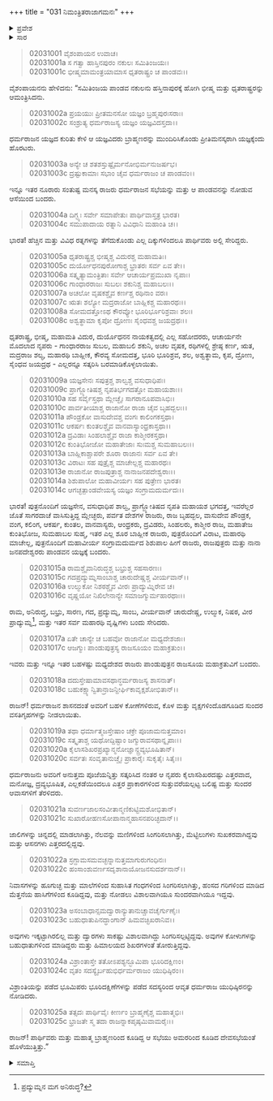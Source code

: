 +++
title = "031 ನಿಮಂತ್ರಿತರಾಜಾಗಮನಃ"
+++

<details><summary>ಪ್ರವೇಶ</summary>


।।   ಓಂ ಓಂ ನಮೋ ನಾರಾಯಣಾಯ।।   ಶ್ರೀ ವೇದವ್ಯಾಸಾಯ ನಮಃ ।।

ಶ್ರೀ ಕೃಷ್ಣದ್ವೈಪಾಯನ ವೇದವ್ಯಾಸ ವಿರಚಿತ  

**ಶ್ರೀ ಮಹಾಭಾರತ**

**ಸಭಾ ಪರ್ವ**

**ರಾಜಸೂಯಿಕ ಪರ್ವ**

**ಅಧ್ಯಾಯ 31**

</details>


<details><summary>ಸಾರ</summary>

ಯಾಗಕ್ಕೆ ರಾಜರ ಆಗಮನ, ಸ್ವಾಗತ (1-25).

</details>


> 02031001 ವೈಶಂಪಾಯನ ಉವಾಚ।  
02031001a ಸ ಗತ್ವಾ ಹಾಸ್ತಿನಪುರಂ ನಕುಲಃ ಸಮಿತಿಂಜಯಃ।   
02031001c ಭೀಷ್ಮಮಾಮಂತ್ರಯಾಮಾಸ ಧೃತರಾಷ್ಟ್ರಂ ಚ ಪಾಂಡವಃ।।

ವೈಶಂಪಾಯನನು ಹೇಳಿದನು: “ಸಮಿತಿಂಜಯ ಪಾಂಡವ ನಕುಲನು ಹಸ್ತಿನಾಪುರಕ್ಕೆ ಹೋಗಿ ಭೀಷ್ಮ ಮತ್ತು ಧೃತರಾಷ್ಟ್ರರನ್ನು ಆಮಂತ್ರಿಸಿದನು.

> 02031002a ಪ್ರಯಯುಃ ಪ್ರೀತಮನಸೋ ಯಜ್ಞಂ ಬ್ರಹ್ಮಪುರಃಸರಾಃ।  
02031002c ಸಂಶ್ರುತ್ಯ ಧರ್ಮರಾಜಸ್ಯ ಯಜ್ಞಂ ಯಜ್ಞವಿದಸ್ತದಾ।।

ಧರ್ಮರಾಜನ ಯಜ್ಞದ ಕುರಿತು ಕೇಳಿ ಆ ಯಜ್ಞವಿದರು ಬ್ರಾಹ್ಮಣರನ್ನು ಮುಂದಿರಿಸಿಕೊಂಡು ಪ್ರೀತಿಮನಸ್ಕರಾಗಿ ಯಜ್ಞಕ್ಕೆಂದು ಹೊರಟರು.

> 02031003a ಅನ್ಯೇ ಚ ಶತಶಸ್ತುಷ್ಟೈರ್ಮನೋಭಿರ್ಮನುಜರ್ಷಭ।  
02031003c ದ್ರಷ್ಟುಕಾಮಾಃ ಸಭಾಂ ಚೈವ ಧರ್ಮರಾಜಂ ಚ ಪಾಂಡವಂ।।

ಇನ್ನೂ ಇತರ ನೂರಾರು ಸಂತುಷ್ಟ ಮನಸ್ಕ ರಾಜರು ಧರ್ಮರಾಜನ ಸಭೆಯನ್ನು ಮತ್ತು ಆ ಪಾಂಡವನನ್ನು ನೋಡುವ ಆಸೆಯಿಂದ ಬಂದರು.

> 02031004a ದಿಗ್ಭ್ಯಃ ಸರ್ವೇ ಸಮಾಪೇತುಃ ಪಾರ್ಥಿವಾಸ್ತತ್ರ ಭಾರತ।  
02031004c ಸಮುಪಾದಾಯ ರತ್ನಾನಿ ವಿವಿಧಾನಿ ಮಹಾಂತಿ ಚ।।

ಭಾರತ! ಹೆಚ್ಚಿನ ಮತ್ತು ವಿವಿಧ ರತ್ನಗಳನ್ನು ತೆಗೆದುಕೊಂಡು ಎಲ್ಲ ದಿಕ್ಕುಗಳಿಂದಲೂ ಪಾರ್ಥಿವರು ಅಲ್ಲಿ ಸೇರಿದ್ದರು.

> 02031005a ಧೃತರಾಷ್ಟ್ರಶ್ಚ ಭೀಷ್ಮಶ್ಚ ವಿದುರಶ್ಚ ಮಹಾಮತಿಃ।  
02031005c ದುರ್ಯೋಧನಪುರೋಗಾಶ್ಚ ಭ್ರಾತರಃ ಸರ್ವ ಏವ ತೇ।।  
02031006a ಸತ್ಕೃತ್ಯಾಮಂತ್ರಿತಾಃ ಸರ್ವೇ ಆಚಾರ್ಯಪ್ರಮುಖಾ ನೃಪಾಃ।   
02031006c ಗಾಂಧಾರರಾಜಃ ಸುಬಲಃ ಶಕುನಿಶ್ಚ ಮಹಾಬಲಃ।।  
02031007a ಅಚಲೋ ವೃಷಕಶ್ಚೈವ ಕರ್ಣಶ್ಚ ರಥಿನಾಂ ವರಃ।  
02031007c ಋತಃ ಶಲ್ಯೋ ಮದ್ರರಾಜೋ ಬಾಹ್ಲಿಕಶ್ಚ ಮಹಾರಥಃ।।  
02031008a ಸೋಮದತ್ತೋಽಥ ಕೌರವ್ಯೋ ಭೂರಿರ್ಭೂರಿಶ್ರವಾಃ ಶಲಃ।  
02031008c ಅಶ್ವತ್ಥಾಮಾ ಕೃಪೋ ದ್ರೋಣಃ ಸೈಂಧವಶ್ಚ ಜಯದ್ರಥಃ।।

ಧೃತರಾಷ್ಟ್ರ, ಭೀಷ್ಮ, ಮಹಾಮತಿ ವಿದುರ, ದುರ್ಯೊಧನನ ನಾಯಕತ್ವದಲ್ಲಿ ಎಲ್ಲ ಸಹೋದರರು, ಆಚಾರ್ಯನೇ ಮೊದಲಾದ ನೃಪರು - ಗಾಂಧಾರರಾಜ ಸುಬಲ, ಮಹಾಬಲಿ ಶಕುನಿ, ಅಚಲ ವೃಷಕ, ರಥಿಗಳಲ್ಲಿ ಶ್ರೇಷ್ಠ ಕರ್ಣ, ಋತ, ಮದ್ರರಾಜ ಶಲ್ಯ, ಮಹಾರಥಿ ಬಾಹ್ಲೀಕ, ಕೌರವ್ಯ ಸೋಮದತ್ತ, ಭೂರಿ ಭೂರಿಶ್ರವ, ಶಲ, ಅಶ್ವತ್ಥಾಮ, ಕೃಪ, ದ್ರೋಣ, ಸೈಂಧವ ಜಯದ್ರಥ - ಎಲ್ಲರನ್ನೂ ಸತ್ಕರಿಸಿ ಬರಮಾಡಿಕೊಳ್ಳಲಾಯಿತು.

> 02031009a ಯಜ್ಞಸೇನಃ ಸಪುತ್ರಶ್ಚ ಶಾಲ್ವಶ್ಚ ವಸುಧಾಧಿಪಃ।   
02031009c ಪ್ರಾಗ್ಜ್ಯೋತಿಷಶ್ಚ ನೃಪತಿರ್ಭಗದತ್ತೋ ಮಹಾಯಶಾಃ।।  
02031010a ಸಹ ಸರ್ವೈಸ್ತಥಾ ಮ್ಲೇಚ್ಛೈಃ ಸಾಗರಾನೂಪವಾಸಿಭಿಃ।  
02031010c ಪಾರ್ವತೀಯಾಶ್ಚ ರಾಜಾನೋ ರಾಜಾ ಚೈವ ಬೃಹದ್ಬಲಃ।।   
02031011a ಪೌಂಡ್ರಕೋ ವಾಸುದೇವಶ್ಚ ವಂಗಃ ಕಾಲಿಂಗಕಸ್ತಥಾ।  
02031011c ಆಕರ್ಷಃ ಕುಂತಲಶ್ಚೈವ ವಾನವಾಸ್ಯಾಂಧ್ರಕಾಸ್ತಥಾ।।  
02031012a ದ್ರವಿಡಾಃ ಸಿಂಹಲಾಶ್ಚೈವ ರಾಜಾ ಕಾಶ್ಮೀರಕಸ್ತಥಾ।  
02031012c ಕುಂತಿಭೋಜೋ ಮಹಾತೇಜಾಃ ಸುಃಮಶ್ಚ ಸುಮಹಾಬಲಃ।।  
02031013a ಬಾಹ್ಲಿಕಾಶ್ಚಾಪರೇ ಶೂರಾ ರಾಜಾನಃ ಸರ್ವ ಏವ ತೇ।  
02031013c ವಿರಾಟಃ ಸಹ ಪುತ್ರೈಶ್ಚ ಮಾಚೇಲ್ಲಶ್ಚ ಮಹಾರಥಃ।  
02031013e ರಾಜಾನೋ ರಾಜಪುತ್ರಾಶ್ಚ ನಾನಾಜನಪದೇಶ್ವರಾಃ।।  
02031014a ಶಿಶುಪಾಲೋ ಮಹಾವೀರ್ಯಃ ಸಹ ಪುತ್ರೇಣ ಭಾರತ।  
02031014c ಆಗಚ್ಛತ್ಪಾಂಡವೇಯಸ್ಯ ಯಜ್ಞಂ ಸಂಗ್ರಾಮದುರ್ಮದಃ।।

ಭಾರತ! ಪುತ್ರನೊಂದಿಗೆ ಯಜ್ಞಸೇನ, ವಸುಧಾಧಿಪ ಶಾಲ್ವ, ಪ್ರಾಗ್ಜ್ಯೋತಿಷದ ನೃಪತಿ ಮಹಾಯಶ ಭಗದತ್ತ, ಇವರೆಲ್ಲರ ಜೊತೆ ಸಾಗರದಾಚೆ ವಾಸಿಸುತ್ತಿದ್ದ ಮ್ಲೇಚ್ಛರು, ಪರ್ವತ ದೇಶಗಳ ರಾಜರು, ರಾಜ ಬೃಹದ್ಬಲ, ವಾಸುದೇವ ಪೌಂಡ್ರಕ, ವಂಗ, ಕಲಿಂಗ, ಆಕರ್ಷ, ಕುಂತಲ, ವಾನವಾಸ್ಯರು, ಆಂಧ್ರಕರು, ದ್ರವಿಡರು, ಸಿಂಹಲರು, ಕಾಶ್ಮೀರ ರಾಜ, ಮಹಾತೇಜ ಕುಂತಿಭೋಜ, ಸುಮಹಾಬಲ ಸುಹ್ಮ, ಇತರ ಎಲ್ಲ ಶೂರ ಬಾಹ್ಲೀಕ ರಾಜರು, ಪುತ್ರರೊಂದಿಗೆ ವಿರಾಟ, ಮಹಾರಥಿ ಮಾಚೇಲ್ಲ, ಪುತ್ರನೊಂದಿಗೆ ಮಹಾವೀರ್ಯ ಸಂಗ್ರಾಮದುರ್ಮದ ಶಿಶುಪಾಲ ಹೀಗೆ ರಾಜರು, ರಾಜಪುತ್ರರು ಮತ್ತು ನಾನಾ ಜನಪದೇಶ್ವರರು ಪಾಂಡವನ ಯಜ್ಞಕ್ಕೆ ಬಂದರು.

> 02031015a ರಾಮಶ್ಚೈವಾನಿರುದ್ಧಶ್ಚ ಬಭ್ರುಶ್ಚ ಸಹಸಾರಣಃ।  
02031015c ಗದಪ್ರದ್ಯುಮ್ನಸಾಂಬಾಶ್ಚ ಚಾರುದೇಷ್ಣಶ್ಚ ವೀರ್ಯವಾನ್।।  
02031016a ಉಲ್ಮುಕೋ ನಿಶಠಶ್ಚೈವ ವೀರಃ ಪ್ರಾದ್ಯುಮ್ನಿರೇವ ಚ।  
02031016c ವೃಷ್ಣಯೋ ನಿಖಿಲೇನಾನ್ಯೇ ಸಮಾಜಗ್ಮುರ್ಮಹಾರಥಾಃ।।

ರಾಮ, ಅನಿರುದ್ಧ, ಬಭ್ರು, ಸಾರಣ, ಗದ, ಪ್ರದ್ಯುಮ್ನ, ಸಾಂಬ, ವೀರ್ಯವಾನ್ ಚಾರುದೇಷ್ಣ, ಉಲ್ಮುಕ, ನಿಷಠ, ವೀರ ಪ್ರಾದ್ಯುಮ್ನ[^1], ಮತ್ತು ಇತರ ಸರ್ವ ಮಹಾರಥಿ ವೃಷ್ಣಿಗಳು ಬಂದು ಸೇರಿದರು.

> 02031017a ಏತೇ ಚಾನ್ಯೇ ಚ ಬಹವೋ ರಾಜಾನೋ ಮಧ್ಯದೇಶಜಾಃ।   
02031017c ಆಜಗ್ಮುಃ ಪಾಂಡುಪುತ್ರಸ್ಯ ರಾಜಸೂಯಂ ಮಹಾಕ್ರತುಂ।।

ಇವರು ಮತ್ತು ಇನ್ನೂ ಇತರ ಬಹಳಷ್ಟು ಮಧ್ಯದೇಶದ ರಾಜರು ಪಾಂಡುಪುತ್ರನ ರಾಜಸೂಯ ಮಹಾಕ್ರತುವಿಗೆ ಬಂದರು.

> 02031018a ದದುಸ್ತೇಷಾಮಾವಸಥಾನ್ಧರ್ಮರಾಜಸ್ಯ ಶಾಸನಾತ್।  
02031018c ಬಹುಕಕ್ಷ್ಯಾನ್ವಿತಾನ್ರಾಜನ್ದೀರ್ಘಿಕಾವೃಕ್ಷಶೋಭಿತಾನ್।।

ರಾಜನ್! ಧರ್ಮರಾಜನ ಶಾಸನದಂತೆ ಅವರಿಗೆ ಬಹಳ ಕೋಣೆಗಳಿರುವ, ಕೊಳ ಮತ್ತು ವೃಕ್ಷಗಳಿಂದೊಡಗೂಡಿದ ಸುಂದರ ವಸತಿಗೃಹಗಳನ್ನು ನೀಡಲಾಯಿತು.

> 02031019a ತಥಾ ಧರ್ಮಾತ್ಮಜಸ್ತೇಷಾಂ ಚಕ್ರೇ ಪೂಜಾಮನುತ್ತಮಾಂ।  
02031019c ಸತ್ಕೃತಾಶ್ಚ ಯಥೋದ್ದಿಷ್ಟಾಂ ಜಗ್ಮುರಾವಸಥಾನ್ನೃಪಾಃ।।  
02031020a ಕೈಲಾಸಶಿಖರಪ್ರಖ್ಯಾನ್ಮನೋಜ್ಞಾನ್ದ್ರವ್ಯಭೂಷಿತಾನ್।   
02031020c ಸರ್ವತಃ ಸಂವೃತಾನುಚ್ಚೈಃ ಪ್ರಾಕಾರೈಃ ಸುಕೃತೈಃ ಸಿತೈಃ।।

ಧರ್ಮರಾಜನು ಅವರಿಗೆ ಅನುತ್ತಮ ಪೂಜೆಯನ್ನಿತ್ತು ಸತ್ಕರಿಸಿದ ನಂತರ ಆ ನೃಪರು ಕೈಲಾಸಶಿಖರದಷ್ಟು ಎತ್ತರವಾದ, ಮನೋಜ್ಞ, ದ್ರವ್ಯಭೂಷಿತ, ಎಲ್ಲಕಡೆಯಿಂದಲೂ ಎತ್ತರ ಪ್ರಾಕಾರಗಳಿಂದ ಸುತ್ತುವರೆಯಲ್ಪಟ್ಟ ಬಲಿಷ್ಟ ಮತ್ತು ಸುಂದರ ಆವಾಸಗಳಿಗೆ ತೆರಳಿದರು.

> 02031021a ಸುವರ್ಣಜಾಲಸಂವೀತಾನ್ಮಣಿಕುಟ್ಟಿಮಶೋಭಿತಾನ್।  
02031021c ಸುಖಾರೋಹಣಸೋಪಾನಾನ್ಮಹಾಸನಪರಿಚ್ಛದಾನ್।।

ಜಾಲಿಗಳನ್ನು ಚಿನ್ನದಲ್ಲಿ ಮಾಡಲಾಗಿತ್ತು, ನೆಲವನ್ನು ಮಣಿಗಳಿಂದ ಸಿಂಗರಿಸಲಾಗಿತ್ತು, ಮೆಟ್ಟಿಲುಗಳು ಸುಖಕರವಾಗಿದ್ದವು ಮತ್ತು ಆಸನಗಳು ಎತ್ತರದಲ್ಲಿದ್ದವು.

> 02031022a ಸ್ರಗ್ದಾಮಸಮವಚ್ಛನ್ನಾನುತ್ತಮಾಗುರುಗಂಧಿನಃ।  
02031022c ಹಂಸಾಂಶುವರ್ಣಸದೃಶಾನಾಯೋಜನಸುದರ್ಶನಾನ್।।

ನಿವಾಸಗಳನ್ನು ಹೂಗುಚ್ಛ ಮತ್ತು ಮಾಲೆಗಳಿಂದ ಸುಹಾಸಿತ ಗಂಧಗಳಿಂದ ಸಿಂಗರಿಸಲಾಗಿತ್ತು, ಹಂಸದ ಗರಿಗಳಿಂದ ಮಾಡಿದ ಮೆತ್ತನೆಯ ಹಾಸಿಗೆಗಳಿಂದ ಕೂಡಿದ್ದವು, ಮತ್ತು ನೋಡಲು ವಿಶಾಲವಾಗಿಯೂ ಸುಂದರವಾಗಿಯೂ ಇದ್ದವು.

> 02031023a ಅಸಂಬಾಧಾನ್ಸಮದ್ವಾರಾನ್ಯುತಾನುಚ್ಚಾವಚೈರ್ಗುಣೈಃ।  
02031023c ಬಹುಧಾತುಪಿನದ್ಧಾಂಗಾನ್ ಹಿಮವಚ್ಛಿಖರಾನಿವ।।

ಅವುಗಳು ಇಕ್ಕಟ್ಟಾಗಿರಲಿಲ್ಲ ಮತ್ತು ದ್ವಾರಗಳು ಸಾಕಷ್ಟು ವಿಶಾಲವಾಗಿದ್ದು ಸಿಂಗರಿಸಲ್ಪಟ್ಟಿದ್ದವು. ಅವುಗಳ ಕೋಳುಗಳನ್ನು ಬಹುಧಾತುಗಳಿಂದ ಮಾಡಿದ್ದರು ಮತ್ತು ಹಿಮಾಲಯದ ಶಿಖರಗಳಂತೆ ತೋರುತ್ತಿದ್ದವು.

> 02031024a ವಿಶ್ರಾಂತಾಸ್ತೇ ತತೋಽಪಶ್ಯನ್ಭೂಮಿಪಾ ಭೂರಿದಕ್ಷಿಣಂ।  
02031024c ವೃತಂ ಸದಸ್ಯೈರ್ಬಹುಭಿರ್ಧರ್ಮರಾಜಂ ಯುಧಿಷ್ಠಿರಂ।।

ವಿಶ್ರಾಂತಿಯನ್ನು ಪಡೆದ ಭೂಮಿಪರು ಭೂರಿದಕ್ಷಿಣೆಗಳನ್ನು ಪಡೆದ ಸದಸ್ಯರಿಂದ ಆವೃತ ಧರ್ಮರಾಜ ಯುಧಿಷ್ಠಿರನನ್ನು ನೋಡಿದರು.

> 02031025a ತತ್ಸದಃ ಪಾರ್ಥಿವೈಃ ಕೀರ್ಣಂ ಬ್ರಾಹ್ಮಣೈಶ್ಚ ಮಹಾತ್ಮಭಿಃ।  
02031025c ಭ್ರಾಜತೇ ಸ್ಮ ತದಾ ರಾಜನ್ನಾಕಪೃಷ್ಠಮಿವಾಮರೈಃ।।

ರಾಜನ್! ಪಾರ್ಥಿವರು ಮತ್ತು ಮಹಾತ್ಮ ಬ್ರಾಹ್ಮಣರಿಂದ ಕೂಡಿದ್ದ ಆ ಸಭೆಯು ಅಮರರಿಂದ ಕೂಡಿದ ದೇವಸಭೆಯಂತೆ ಹೊಳೆಯುತ್ತಿತ್ತು.”



<details><summary>ಸಮಾಪ್ತಿ</summary>


ಇತಿ ಶ್ರೀ ಮಹಾಭಾರತೇ ಸಭಾಪರ್ವಣಿ ರಾಜಸೂಯಿಕಪರ್ವಣಿ ನಿಮಂತ್ರಿತರಾಜಾಗಮನೇ ಏಕತ್ರಿಂಶೋಽಧ್ಯಾಯಃ।।  
ಇದು ಶ್ರೀ ಮಹಾಭಾರತದಲ್ಲಿ ಸಭಾಪರ್ವದಲ್ಲಿ ರಾಜಸೂಯಿಕಪರ್ವದಲ್ಲಿ ನಿಮಂತ್ರಿತರಾಜಾಗಮನ ಎನ್ನುವ ಮೂವತ್ತೊಂದನೆಯ ಅಧ್ಯಾಯವು.



</details>

[^1]: ಪ್ರದ್ಯುಮ್ನನ ಮಗ ಅನಿರುದ್ಧ?

